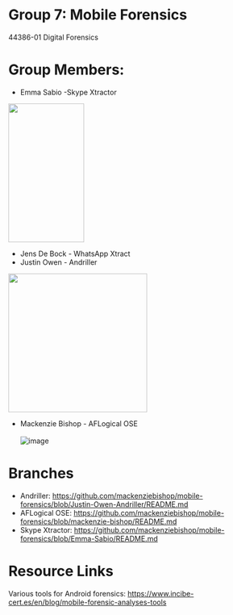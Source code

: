 # Group 7: Mobile Forensics
44386-01 Digital Forensics
# Group Members:
* Emma Sabio -Skype Xtractor
 <img src="https://user-images.githubusercontent.com/69916815/141031290-1cb8c01f-7a8d-4ce9-babd-c056f640e1f7.jpeg" width="150" height="275">
 
* Jens De Bock - WhatsApp Xtract
* Justin Owen - Andriller
<img src="https://user-images.githubusercontent.com/69910906/141055695-5c5d0435-9b3c-4f90-a75b-77cfef92b5e0.png" witdth="150" height="275">

* Mackenzie Bishop - AFLogical OSE \
\
![image](https://user-images.githubusercontent.com/69914681/141071381-d562b2eb-3646-4a49-bfe3-7afbea9da6a3.png)

# Branches
* Andriller: https://github.com/mackenziebishop/mobile-forensics/blob/Justin-Owen-Andriller/README.md
* AFLogical OSE: https://github.com/mackenziebishop/mobile-forensics/blob/mackenzie-bishop/README.md
* Skype Xtractor: https://github.com/mackenziebishop/mobile-forensics/blob/Emma-Sabio/README.md
# Resource Links
Various tools for Android forensics: https://www.incibe-cert.es/en/blog/mobile-forensic-analyses-tools

